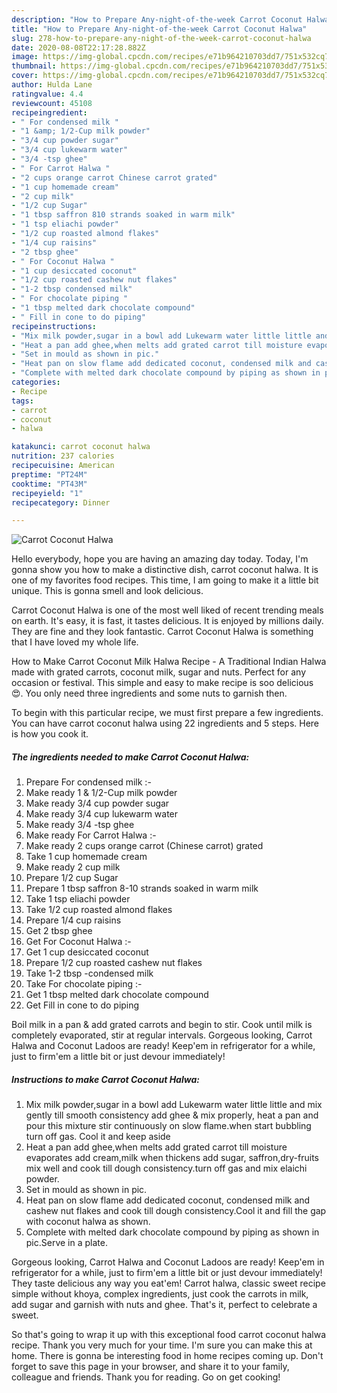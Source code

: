 ```yaml
---
description: "How to Prepare Any-night-of-the-week Carrot Coconut Halwa"
title: "How to Prepare Any-night-of-the-week Carrot Coconut Halwa"
slug: 278-how-to-prepare-any-night-of-the-week-carrot-coconut-halwa
date: 2020-08-08T22:17:28.882Z
image: https://img-global.cpcdn.com/recipes/e71b964210703dd7/751x532cq70/carrot-coconut-halwa-recipe-main-photo.jpg
thumbnail: https://img-global.cpcdn.com/recipes/e71b964210703dd7/751x532cq70/carrot-coconut-halwa-recipe-main-photo.jpg
cover: https://img-global.cpcdn.com/recipes/e71b964210703dd7/751x532cq70/carrot-coconut-halwa-recipe-main-photo.jpg
author: Hulda Lane
ratingvalue: 4.4
reviewcount: 45108
recipeingredient:
- " For condensed milk "
- "1 &amp; 1/2-Cup milk powder"
- "3/4 cup powder sugar"
- "3/4 cup lukewarm water"
- "3/4 -tsp ghee"
- " For Carrot Halwa "
- "2 cups orange carrot Chinese carrot grated"
- "1 cup homemade cream"
- "2 cup milk"
- "1/2 cup Sugar"
- "1 tbsp saffron 810 strands soaked in warm milk"
- "1 tsp eliachi powder"
- "1/2 cup roasted almond flakes"
- "1/4 cup raisins"
- "2 tbsp ghee"
- " For Coconut Halwa "
- "1 cup desiccated coconut"
- "1/2 cup roasted cashew nut flakes"
- "1-2 tbsp condensed milk"
- " For chocolate piping "
- "1 tbsp melted dark chocolate compound"
- " Fill in cone to do piping"
recipeinstructions:
- "Mix milk powder,sugar in a bowl add Lukewarm water little little and mix gently till smooth consistency add ghee &amp; mix properly, heat a pan and pour this mixture stir continuously on slow flame.when start bubbling turn off gas. Cool it and keep aside"
- "Heat a pan add ghee,when melts add grated carrot till moisture evaporates add cream,milk when thickens add sugar, saffron,dry-fruits mix well and cook till dough consistency.turn off gas and mix elaichi powder."
- "Set in mould as shown in pic."
- "Heat pan on slow flame add dedicated coconut, condensed milk and cashew nut flakes and cook till dough consistency.Cool it and fill the gap with coconut halwa as shown."
- "Complete with melted dark chocolate compound by piping as shown in pic.Serve in a plate."
categories:
- Recipe
tags:
- carrot
- coconut
- halwa

katakunci: carrot coconut halwa 
nutrition: 237 calories
recipecuisine: American
preptime: "PT24M"
cooktime: "PT43M"
recipeyield: "1"
recipecategory: Dinner

---
```



![Carrot Coconut Halwa](https://img-global.cpcdn.com/recipes/e71b964210703dd7/751x532cq70/carrot-coconut-halwa-recipe-main-photo.jpg)

Hello everybody, hope you are having an amazing day today. Today, I'm gonna show you how to make a distinctive dish, carrot coconut halwa. It is one of my favorites food recipes. This time, I am going to make it a little bit unique. This is gonna smell and look delicious.

Carrot Coconut Halwa is one of the most well liked of recent trending meals on earth. It's easy, it is fast, it tastes delicious. It is enjoyed by millions daily. They are fine and they look fantastic. Carrot Coconut Halwa is something that I have loved my whole life.

How to Make Carrot Coconut Milk Halwa Recipe - A Traditional Indian Halwa made with grated carrots, coconut milk, sugar and nuts. Perfect for any occasion or festival. This simple and easy to make recipe is soo delicious 😍. You only need three ingredients and some nuts to garnish then.


To begin with this particular recipe, we must first prepare a few ingredients. You can have carrot coconut halwa using 22 ingredients and 5 steps. Here is how you cook it.

<!--inarticleads1-->

##### The ingredients needed to make Carrot Coconut Halwa:

1. Prepare  For condensed milk :-
1. Make ready 1 &amp; 1/2-Cup milk powder
1. Make ready 3/4 cup powder sugar
1. Make ready 3/4 cup lukewarm water
1. Make ready 3/4 -tsp ghee
1. Make ready  For Carrot Halwa :-
1. Make ready 2 cups orange carrot (Chinese carrot) grated
1. Take 1 cup homemade cream
1. Make ready 2 cup milk
1. Prepare 1/2 cup Sugar
1. Prepare 1 tbsp saffron 8-10 strands soaked in warm milk
1. Take 1 tsp eliachi powder
1. Take 1/2 cup roasted almond flakes
1. Prepare 1/4 cup raisins
1. Get 2 tbsp ghee
1. Get  For Coconut Halwa :-
1. Get 1 cup desiccated coconut
1. Prepare 1/2 cup roasted cashew nut flakes
1. Take 1-2 tbsp -condensed milk
1. Take  For chocolate piping :-
1. Get 1 tbsp melted dark chocolate compound
1. Get  Fill in cone to do piping


Boil milk in a pan &amp; add grated carrots and begin to stir. Cook until milk is completely evaporated, stir at regular intervals. Gorgeous looking, Carrot Halwa and Coconut Ladoos are ready! Keep&#39;em in refrigerator for a while, just to firm&#39;em a little bit or just devour immediately! 

<!--inarticleads2-->

##### Instructions to make Carrot Coconut Halwa:

1. Mix milk powder,sugar in a bowl add Lukewarm water little little and mix gently till smooth consistency add ghee &amp; mix properly, heat a pan and pour this mixture stir continuously on slow flame.when start bubbling turn off gas. Cool it and keep aside
1. Heat a pan add ghee,when melts add grated carrot till moisture evaporates add cream,milk when thickens add sugar, saffron,dry-fruits mix well and cook till dough consistency.turn off gas and mix elaichi powder.
1. Set in mould as shown in pic.
1. Heat pan on slow flame add dedicated coconut, condensed milk and cashew nut flakes and cook till dough consistency.Cool it and fill the gap with coconut halwa as shown.
1. Complete with melted dark chocolate compound by piping as shown in pic.Serve in a plate.


Gorgeous looking, Carrot Halwa and Coconut Ladoos are ready! Keep&#39;em in refrigerator for a while, just to firm&#39;em a little bit or just devour immediately! They taste delicious any way you eat&#39;em! Carrot halwa, classic sweet recipe simple without khoya, complex ingredients, just cook the carrots in milk, add sugar and garnish with nuts and ghee. That&#39;s it, perfect to celebrate a sweet. 

So that's going to wrap it up with this exceptional food carrot coconut halwa recipe. Thank you very much for your time. I'm sure you can make this at home. There is gonna be interesting food in home recipes coming up. Don't forget to save this page in your browser, and share it to your family, colleague and friends. Thank you for reading. Go on get cooking!
